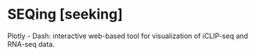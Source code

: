 # SEQing [seeking]
Plotly - Dash: interactive web-based tool for visualization of iCLIP-seq and RNA-seq data.
